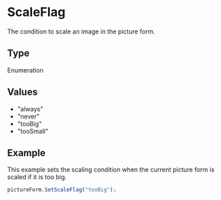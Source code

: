 # ScaleFlag

The condition to scale an image in the picture form.

## Type

Enumeration

## Values

- "always"
- "never"
- "tooBig"
- "tooSmall"


## Example

This example sets the scaling condition when the current picture form is scaled if it is too big.

```javascript editor-
pictureForm.SetScaleFlag("tooBig");
```
